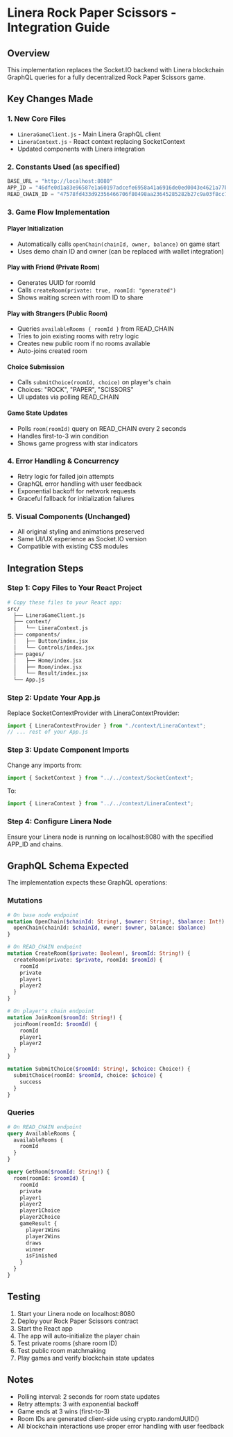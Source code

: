 # Linera Rock Paper Scissors - Integration Guide

## Overview
This implementation replaces the Socket.IO backend with Linera blockchain GraphQL queries for a fully decentralized Rock Paper Scissors game.

## Key Changes Made

### 1. **New Core Files**
- `LineraGameClient.js` - Main Linera GraphQL client
- `LineraContext.js` - React context replacing SocketContext
- Updated components with Linera integration

### 2. **Constants Used (as specified)**
```javascript
BASE_URL = "http://localhost:8080"
APP_ID = "46dfe0d1a83e96587e1a60197adcefe6958a41a6916de0ed0043e4621a77bb50"
READ_CHAIN_ID = "47578fd433d92356466706f80498aa23645285282b27c9a03f8cc7598dc32021"
```

### 3. **Game Flow Implementation**

#### **Player Initialization**
- Automatically calls `openChain(chainId, owner, balance)` on game start
- Uses demo chain ID and owner (can be replaced with wallet integration)

#### **Play with Friend (Private Room)**
- Generates UUID for roomId
- Calls `createRoom(private: true, roomId: "generated")`
- Shows waiting screen with room ID to share

#### **Play with Strangers (Public Room)**
- Queries `availableRooms { roomId }` from READ_CHAIN
- Tries to join existing rooms with retry logic
- Creates new public room if no rooms available
- Auto-joins created room

#### **Choice Submission**
- Calls `submitChoice(roomId, choice)` on player's chain
- Choices: "ROCK", "PAPER", "SCISSORS"
- UI updates via polling READ_CHAIN

#### **Game State Updates**
- Polls `room(roomId)` query on READ_CHAIN every 2 seconds
- Handles first-to-3 win condition
- Shows game progress with star indicators

### 4. **Error Handling & Concurrency**
- Retry logic for failed join attempts
- GraphQL error handling with user feedback
- Exponential backoff for network requests
- Graceful fallback for initialization failures

### 5. **Visual Components (Unchanged)**
- All original styling and animations preserved
- Same UI/UX experience as Socket.IO version
- Compatible with existing CSS modules

## Integration Steps

### Step 1: Copy Files to Your React Project
```bash
# Copy these files to your React app:
src/
  ├── LineraGameClient.js
  ├── context/
  │   └── LineraContext.js
  ├── components/
  │   ├── Button/index.jsx
  │   └── Controls/index.jsx
  ├── pages/
  │   ├── Home/index.jsx
  │   ├── Room/index.jsx
  │   └── Result/index.jsx
  └── App.js
```

### Step 2: Update Your App.js
Replace SocketContextProvider with LineraContextProvider:
```jsx
import { LineraContextProvider } from "./context/LineraContext";
// ... rest of your App.js
```

### Step 3: Update Component Imports
Change any imports from:
```jsx
import { SocketContext } from "../../context/SocketContext";
```
To:
```jsx
import { LineraContext } from "../../context/LineraContext";
```

### Step 4: Configure Linera Node
Ensure your Linera node is running on localhost:8080 with the specified APP_ID and chains.

## GraphQL Schema Expected

The implementation expects these GraphQL operations:

### Mutations
```graphql
# On base node endpoint
mutation OpenChain($chainId: String!, $owner: String!, $balance: Int!) {
  openChain(chainId: $chainId, owner: $owner, balance: $balance)
}

# On READ_CHAIN endpoint
mutation CreateRoom($private: Boolean!, $roomId: String!) {
  createRoom(private: $private, roomId: $roomId) {
    roomId
    private
    player1
    player2
  }
}

# On player's chain endpoint
mutation JoinRoom($roomId: String!) {
  joinRoom(roomId: $roomId) {
    roomId
    player1
    player2
  }
}

mutation SubmitChoice($roomId: String!, $choice: Choice!) {
  submitChoice(roomId: $roomId, choice: $choice) {
    success
  }
}
```

### Queries
```graphql
# On READ_CHAIN endpoint
query AvailableRooms {
  availableRooms {
    roomId
  }
}

query GetRoom($roomId: String!) {
  room(roomId: $roomId) {
    roomId
    private
    player1
    player2
    player1Choice
    player2Choice
    gameResult {
      player1Wins
      player2Wins
      draws
      winner
      isFinished
    }
  }
}
```

## Testing
1. Start your Linera node on localhost:8080
2. Deploy your Rock Paper Scissors contract
3. Start the React app
4. The app will auto-initialize the player chain
5. Test private rooms (share room ID)
6. Test public room matchmaking
7. Play games and verify blockchain state updates

## Notes
- Polling interval: 2 seconds for room state updates
- Retry attempts: 3 with exponential backoff
- Game ends at 3 wins (first-to-3)
- Room IDs are generated client-side using crypto.randomUUID()
- All blockchain interactions use proper error handling with user feedback